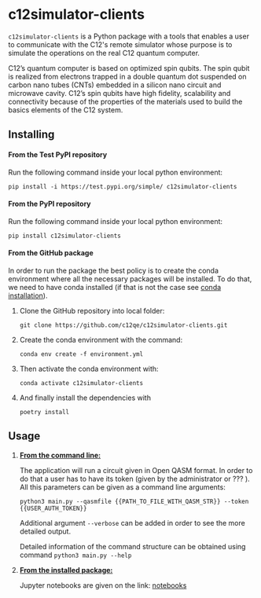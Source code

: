 # c12simulator-clients

`c12simulator-clients` is a Python package with a tools that enables a user to communicate with the 
C12's remote simulator whose purpose
is to simulate the operations on the real C12 quantum computer. 

C12’s quantum computer is based on optimized
spin qubits. The spin qubit is realized from electrons trapped in a double quantum dot suspended on carbon 
nano tubes (CNTs) embedded in a silicon nano circuit and microwave cavity. C12’s spin qubits have 
high fidelity, scalability and connectivity because of the properties of the materials used to build the basics 
elements of the C12 system.

## Installing

#### From the Test PyPI repository

Run the following command inside your local python environment:

`pip install -i https://test.pypi.org/simple/ c12simulator-clients`

#### From the PyPI repository

Run the following command inside your local python environment:

`pip install c12simulator-clients`

#### From the GitHub package
In order to run the package the best policy is to create the conda environment where
all the necessary packages will be installed. To do that, we need to have conda installed (if that
is not the case see <a href="https://conda.io/projects/conda/en/latest/user-guide/install/index.html#regular-installation">conda installation</a>).
<ol>
<li> Clone the GitHub repository into local folder:

`git clone https://github.com/c12qe/c12simulator-clients.git`

</li>

<li> Create the conda environment with the command:

`conda env create -f environment.yml`
</li>
<li> Then activate the conda environment with:

`conda activate c12simulator-clients`
</li>
<li> And finally install the dependencies with 

`poetry install`
</li>
</ol>


## Usage

<ol>

<li> <b> <u>From the command line:</u></b> </li>


The application will run a circuit given in Open QASM format. In order to do that a user has to have its
token (given by the administrator or ??? ). All this parameters can be given as a command line arguments:

`python3 main.py --qasmfile {{PATH_TO_FILE_WITH_QASM_STR}} --token {{USER_AUTH_TOKEN}}`

Additional argument `--verbose` can be added in order to see the more detailed output.

Detailed information of the command structure can be obtained using command `python3 main.py --help`


<li> <b> <u>From the installed package:</u></b> </li>

Jupyter notebooks are given on the link: <a href="https://github.com/c12qe/c12simulator-clients/docs/">notebooks</a>

</ol>

